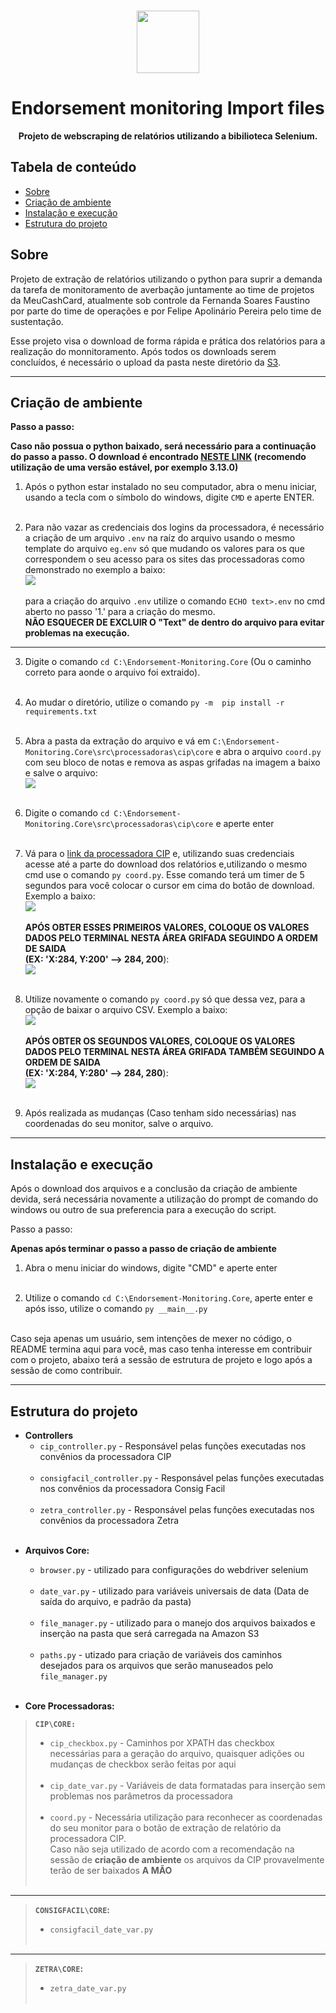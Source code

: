 <br>

<div align="center">

[<img src="./resources/logo.png" width="100"/>](https://www.meucashcard.com.br/)

  <h1 align="center">Endorsement monitoring Import files</h1>

  <p align="center">
    <strong>Projeto de webscraping de relatórios utilizando a bibilioteca Selenium. </strong>

</div>


## Tabela de conteúdo

- [Sobre](#Sobre)
- [Criação de ambiente](#Criação-de-ambiente)
- [Instalação e execução](#instalação-e-execução)
- [Estrutura do projeto](#estrutura-do-projeto)
<!--
- [Como contribuir](#Como-contribuir)
- [Contribuidores](#contribuidores)
-->

## Sobre

<p> Projeto de extração de relatórios utilizando o python para suprir a demanda da tarefa de monitoramento de averbação juntamente ao time de projetos da MeuCashCard, atualmente sob controle da Fernanda Soares Faustino por parte do time de operações e por Felipe Apolinário Pereira pelo time de sustentação.

<p>

Esse projeto visa o download de forma rápida e prática dos relatórios para a realização do monnitoramento. Após todos os downloads serem concluídos, é necessário o upload da pasta neste diretório da [S3](https://us-east-2.console.aws.amazon.com/s3/buckets/endorsement-monitoring?region=us-east-2&bucketType=general&prefix=entrada/reports/reports-monitoring/&showversions=false).

---

## Criação de ambiente
<p> 

**Passo a passo:**

**Caso não possua o python baixado, será necessário para a continuação do passo a passo. O download é encontrado [NESTE LINK](https://www.python.org/downloads/) (recomendo utilização de uma versão estável, por exemplo 3.13.0)**<br>

1. Após o python estar instalado no seu computador, abra o menu iniciar, usando a tecla com o símbolo do windows, digite `CMD` e aperte ENTER.<br><br>

2. Para não vazar as credenciais dos logins da processadora, é necessário a criação de um arquivo `.env` na raíz do arquivo usando o mesmo template do arquivo `eg.env` só que mudando os valores para os que correspondem o seu acesso para os sites das processadoras como demonstrado no exemplo a baixo:<br>
<img src="./resources/Exemplo_de_uso_.env_notepad.gif"/><br><br>
para a criação do arquivo `.env` utilize o comando `ECHO text>.env` no cmd aberto no passo '1.' para a criação do mesmo.<br> **NÃO ESQUECER DE EXCLUIR O "Text" de dentro do arquivo para evitar problemas na execução.**<br>
---


3. Digite o comando `cd C:\Endorsement-Monitoring.Core` (Ou o caminho correto para aonde o arquivo foi extraido).<br><br>

4. Ao mudar o diretório, utilize o comando `py -m  pip install -r requirements.txt`<br><br>

5. Abra a pasta da extração do arquivo e vá em `C:\Endorsement-Monitoring.Core\src\processadoras\cip\core` e abra o arquivo `coord.py` com seu bloco de notas e remova as aspas grifadas na imagem a baixo e salve o arquivo:<br>
<img src="./resources/Remove_aspas.png"/><br><br>

6. Digite o comando `cd C:\Endorsement-Monitoring.Core\src\processadoras\cip\core` e aperte enter<br><br>

7. Vá para o [link da processadora CIP](https://www.portaldoconsignado.org.br/home?37) e, utilizando suas credenciais acesse até a parte do download dos relatórios e,utilizando o mesmo cmd use o comando `py coord.py`.
Esse comando terá um timer de 5 segundos para você colocar o cursor em cima do botão de download.
Exemplo a baixo:<br>
<img src=".\resources\Botao_download_CIP.gif"/><br><br>
**APÓS OBTER ESSES PRIMEIROS VALORES, COLOQUE OS VALORES DADOS PELO TERMINAL NESTA ÁREA GRIFADA SEGUINDO A ORDEM DE SAIDA<br> (EX: 'X:284, Y:200' --> 284, 200**):<br>
<img src="./resources/Local_primeira_coord_var.png"/><br><br>

8. Utilize novamente o comando `py coord.py` só que dessa vez, para a opção de baixar o arquivo CSV.
Exemplo a baixo:<br>
<img src="./resources/botao_opcao_CIP.gif"/><br><br>
**APÓS OBTER OS SEGUNDOS VALORES, COLOQUE OS VALORES DADOS PELO TERMINAL NESTA ÁREA GRIFADA TAMBÉM SEGUINDO A ORDEM DE SAIDA<br> (EX: 'X:284, Y:280' --> 284, 280**):<br>
<img src="./resources/Local_segunda_coord_var.png"/><br><br>

9. Após realizada as mudanças (Caso tenham sido necessárias) nas coordenadas do seu monitor, salve o arquivo.

---

## Instalação e execução

<p> Após o download dos arquivos e a conclusão da criação de ambiente devida, será necessária novamente a utilização do prompt de comando do windows ou outro de sua preferencia para a execução do script.

<p> Passo a passo:

**Apenas após terminar o passo a passo de criação de ambiente**
1. Abra o menu iniciar do windows, digite "CMD" e aperte enter<br><br>

2. Utilize o comando `cd C:\Endorsement-Monitoring.Core`, aperte enter e após isso, utilize o comando `py __main__.py`<br><br>

Caso seja apenas um usuário, sem intenções de mexer no código, o README termina aqui para você, mas caso tenha interesse em contribuir com o projeto, abaixo terá a sessão de estrutura de projeto e logo após a sessão de como contribuir.


---

## Estrutura do projeto

- **Controllers**
  - `cip_controller.py` - Responsável pelas funções executadas nos convênios da processadora CIP<br><br>
  - `consigfacil_controller.py` - Responsável pelas funções executadas nos convênios da processadora Consig Facil<br><br>
  - `zetra_controller.py` - Responsável pelas funções executadas nos convênios da processadora Zetra <br><br>
<!-- 
  - `asban_controller.py`
  - `consiglog_controller.py`
  - `consignet__controller.py`
  - `consigtec_controller.py`
  - `digitalconsig_controller.py`  
  - `neoconsig_controller.py`
  - `serpro_controller.py`
  - `safeconsig_controller.py`
  - `siconsig_controller.py`
  - `sigconsig_controller.py`
-->
- **Arquivos Core:**
  - `browser.py` - utilizado para configurações do webdriver selenium<br><br>
  - `date_var.py` - utilizado para variáveis universais de data (Data de saída do arquivo, e padrão da pasta)<br><br>
  - `file_manager.py` - utilizado para o manejo dos arquivos baixados e inserção na pasta que será carregada na Amazon S3<br><br>
  - `paths.py` - utizado para criação de variáveis dos caminhos desejados para os arquivos que serão manuseados pelo `file_manager.py`<br><br>

- **Core Processadoras:**

> **`CIP\CORE:`**
> - `cip_checkbox.py` - Caminhos por XPATH das checkbox necessárias para a geração do arquivo, quaisquer adições ou mudanças de checkbox serão feitas por aqui<br><br>
>  - `cip_date_var.py` - Variáveis de data formatadas para inserção sem problemas nos parâmetros da processadora<br><br>
> - `coord.py` - Necessária utilização para reconhecer as coordenadas do seu monitor para o botão de extração de relatório da processadora CIP.<br>Caso não seja utilizado de acordo com a recomendação na sessão de **criação de ambiente** os arquivos da CIP provavelmente terão de ser baixados **A MÃO**<br><br>
---


> **`CONSIGFACIL\CORE`:**
>- `consigfacil_date_var.py`<br><br>
  ---

> **`ZETRA\CORE`:**
>- `zetra_date_var.py`<br><br>
<!--
---

> **`NEOCONSIG\CORE`:**

-->

<!--
## Como contribuir

<p>
 
 Crie um fork do projeto e de um `git clone` no seu terminal git.
 Crie sua própria branch e suba um Pull request, ao ser analisado poderá ter as mudanças implementadas na branch main.

 ## Contribuidores 

 <p>
 
 <!-- ADD CONTRIBUIDORES -->